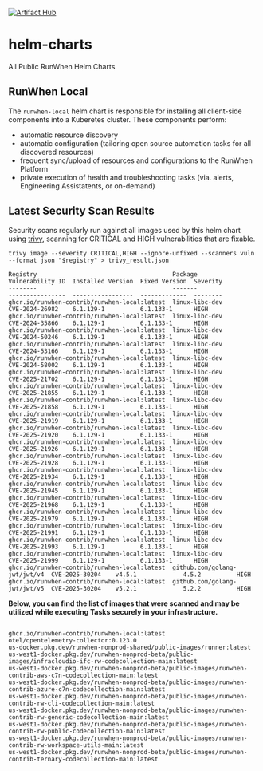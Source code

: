 [![Artifact Hub](https://img.shields.io/endpoint?url=https://artifacthub.io/badge/repository/runwhen-contrib)](https://artifacthub.io/packages/search?repo=runwhen-contrib)

# helm-charts
All Public RunWhen Helm Charts 

## RunWhen Local
The `runwhen-local` helm chart is responsible for installing all client-side components into a Kuberetes cluster. These components perform: 
- automatic resource discovery
- automatic configuration (tailoring open source automation tasks for all discovered resources)
- frequent sync/upload of resources and configurations to the RunWhen Platform
- private execution of health and troubleshooting tasks (via. alerts, Engineering Assistatents, or on-demand)

## Latest Security Scan Results
Security scans regularly run against all images used by this helm chart using [trivy](https://trivy.dev/latest/), scanning for CRITICAL and HIGH vulnerabilities that are fixable. 

```
trivy image --severity CRITICAL,HIGH --ignore-unfixed --scanners vuln --format json "$registry" > trivy_result.json
```

<!-- START_TRIVY_SUMMARY -->
```
Registry                                      Package                       Vulnerability ID  Installed Version  Fixed Version  Severity
--------                                      -------                       ----------------  -----------------  -------------  --------
ghcr.io/runwhen-contrib/runwhen-local:latest  linux-libc-dev                CVE-2024-26982    6.1.129-1          6.1.133-1      HIGH
ghcr.io/runwhen-contrib/runwhen-local:latest  linux-libc-dev                CVE-2024-35866    6.1.129-1          6.1.133-1      HIGH
ghcr.io/runwhen-contrib/runwhen-local:latest  linux-libc-dev                CVE-2024-50246    6.1.129-1          6.1.133-1      HIGH
ghcr.io/runwhen-contrib/runwhen-local:latest  linux-libc-dev                CVE-2024-53166    6.1.129-1          6.1.133-1      HIGH
ghcr.io/runwhen-contrib/runwhen-local:latest  linux-libc-dev                CVE-2024-58002    6.1.129-1          6.1.133-1      HIGH
ghcr.io/runwhen-contrib/runwhen-local:latest  linux-libc-dev                CVE-2025-21702    6.1.129-1          6.1.133-1      HIGH
ghcr.io/runwhen-contrib/runwhen-local:latest  linux-libc-dev                CVE-2025-21855    6.1.129-1          6.1.133-1      HIGH
ghcr.io/runwhen-contrib/runwhen-local:latest  linux-libc-dev                CVE-2025-21858    6.1.129-1          6.1.133-1      HIGH
ghcr.io/runwhen-contrib/runwhen-local:latest  linux-libc-dev                CVE-2025-21919    6.1.129-1          6.1.133-1      HIGH
ghcr.io/runwhen-contrib/runwhen-local:latest  linux-libc-dev                CVE-2025-21920    6.1.129-1          6.1.133-1      HIGH
ghcr.io/runwhen-contrib/runwhen-local:latest  linux-libc-dev                CVE-2025-21926    6.1.129-1          6.1.133-1      HIGH
ghcr.io/runwhen-contrib/runwhen-local:latest  linux-libc-dev                CVE-2025-21928    6.1.129-1          6.1.133-1      HIGH
ghcr.io/runwhen-contrib/runwhen-local:latest  linux-libc-dev                CVE-2025-21934    6.1.129-1          6.1.133-1      HIGH
ghcr.io/runwhen-contrib/runwhen-local:latest  linux-libc-dev                CVE-2025-21945    6.1.129-1          6.1.133-1      HIGH
ghcr.io/runwhen-contrib/runwhen-local:latest  linux-libc-dev                CVE-2025-21968    6.1.129-1          6.1.133-1      HIGH
ghcr.io/runwhen-contrib/runwhen-local:latest  linux-libc-dev                CVE-2025-21979    6.1.129-1          6.1.133-1      HIGH
ghcr.io/runwhen-contrib/runwhen-local:latest  linux-libc-dev                CVE-2025-21991    6.1.129-1          6.1.133-1      HIGH
ghcr.io/runwhen-contrib/runwhen-local:latest  linux-libc-dev                CVE-2025-21993    6.1.129-1          6.1.133-1      HIGH
ghcr.io/runwhen-contrib/runwhen-local:latest  linux-libc-dev                CVE-2025-21999    6.1.129-1          6.1.133-1      HIGH
ghcr.io/runwhen-contrib/runwhen-local:latest  github.com/golang-jwt/jwt/v4  CVE-2025-30204    v4.5.1             4.5.2          HIGH
ghcr.io/runwhen-contrib/runwhen-local:latest  github.com/golang-jwt/jwt/v5  CVE-2025-30204    v5.2.1             5.2.2          HIGH
```
<!-- END_TRIVY_SUMMARY -->

**Below, you can find the list of images that were scanned and may be utilized while executing Tasks securely in your infrastructure.**  
<!-- START_SCANNED_IMAGES -->
```

ghcr.io/runwhen-contrib/runwhen-local:latest
otel/opentelemetry-collector:0.123.0
us-docker.pkg.dev/runwhen-nonprod-shared/public-images/runner:latest
us-west1-docker.pkg.dev/runwhen-nonprod-beta/public-images/infracloudio-ifc-rw-codecollection-main:latest
us-west1-docker.pkg.dev/runwhen-nonprod-beta/public-images/runwhen-contrib-aws-c7n-codecollection-main:latest
us-west1-docker.pkg.dev/runwhen-nonprod-beta/public-images/runwhen-contrib-azure-c7n-codecollection-main:latest
us-west1-docker.pkg.dev/runwhen-nonprod-beta/public-images/runwhen-contrib-rw-cli-codecollection-main:latest
us-west1-docker.pkg.dev/runwhen-nonprod-beta/public-images/runwhen-contrib-rw-generic-codecollection-main:latest
us-west1-docker.pkg.dev/runwhen-nonprod-beta/public-images/runwhen-contrib-rw-public-codecollection-main:latest
us-west1-docker.pkg.dev/runwhen-nonprod-beta/public-images/runwhen-contrib-rw-workspace-utils-main:latest
us-west1-docker.pkg.dev/runwhen-nonprod-beta/public-images/runwhen-contrib-ternary-codecollection-main:latest
```
<!-- END_SCANNED_IMAGES -->
